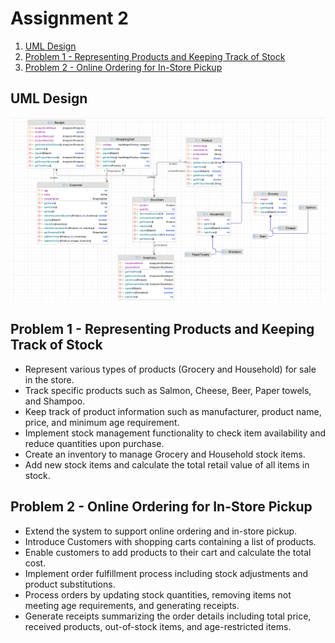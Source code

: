 # Assignment 2

1. [UML Design](#uml-design)
2. [Problem 1 - Representing Products and Keeping Track of Stock](#problem-1---representing-products-and-keeping-track-of-stock)
3. [Problem 2 - Online Ordering for In-Store Pickup](#problem-2---online-ordering-for-in-store-pickup)

## UML Design
![UML](HW3.png)

## Problem 1 - Representing Products and Keeping Track of Stock
- Represent various types of products (Grocery and Household) for sale in the store.
- Track specific products such as Salmon, Cheese, Beer, Paper towels, and Shampoo.
- Keep track of product information such as manufacturer, product name, price, and minimum age requirement.
- Implement stock management functionality to check item availability and reduce quantities upon purchase.
- Create an inventory to manage Grocery and Household stock items.
- Add new stock items and calculate the total retail value of all items in stock.

## Problem 2 - Online Ordering for In-Store Pickup
- Extend the system to support online ordering and in-store pickup.
- Introduce Customers with shopping carts containing a list of products.
- Enable customers to add products to their cart and calculate the total cost.
- Implement order fulfillment process including stock adjustments and product substitutions.
- Process orders by updating stock quantities, removing items not meeting age requirements, and generating receipts.
- Generate receipts summarizing the order details including total price, received products, out-of-stock items, and age-restricted items.
